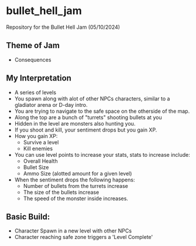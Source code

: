 # bullet_hell_jam
Repository for the Bullet Hell Jam (05/10/2024)


## Theme of Jam
- Consequences

## My Interpretation
- A series of levels
- You spawn along with alot of other NPCs characters, similar to a gladiator arena or D-day intro.
- You are trying to navigate to the safe space on the otherside of the map.
- Along the top are a bunch of "turrets" shooting bullets at you
- Hidden in the level are monsters also hunting you.
- If you shoot and kill, your sentiment drops but you gain XP.
- How you gain XP:
    - Survive a level
    - Kill enemies
- You can use level points to increase your stats, stats to increase include:
  - Overall Health
  - Bullet Size
  - Ammo Size (alotted amount for a given level)
- When the sentiment drops the following happens:
    - Number of bullets from the turrets increase
    - The size of the bullets increase
    - The speed of the monster inside increases.


## Basic Build:
- Character Spawn in a new level with other NPCs
- Character reaching safe zone triggers a 'Level Complete' 
